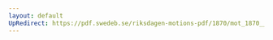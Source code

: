 ```yaml
---
layout: default
UpRedirect: https://pdf.swedeb.se/riksdagen-motions-pdf/1870/mot_1870__ak__00076/mot_1870__ak__00076_003.pdf
---
```

